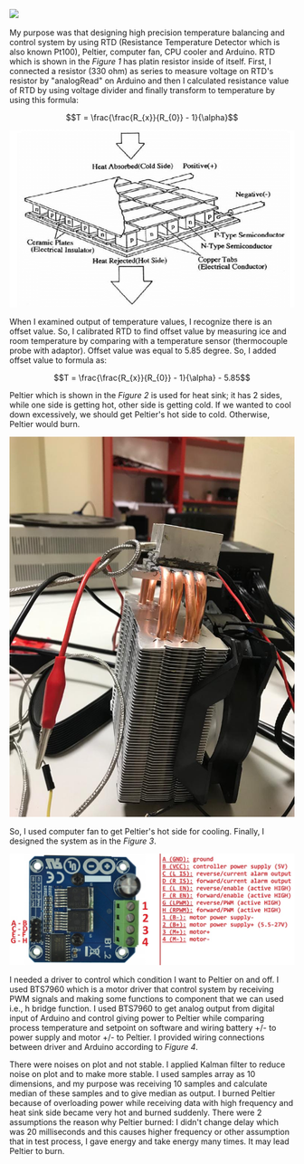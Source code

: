 ![](/image1.png)
  
  My purpose was that designing high
precision temperature balancing and control system by using RTD
(Resistance Temperature Detector which is also known Pt100), Peltier,
computer fan, CPU cooler and Arduino. RTD which is shown in the *Figure
1* has platin resistor inside of itself. First, I connected a resistor
(330 ohm) as series to measure voltage on RTD's resistor by "analogRead"
on Arduino and then I calculated resistance value of RTD by using
voltage divider and finally transform to temperature by using this
formula:

$$T = \frac{\frac{R_{x}}{R_{0}} - 1}{\alpha}$$

![](image/image3.png)

  When I examined output of temperature
values, I recognize there is an offset value. So, I calibrated RTD to
find offset value by measuring ice and room temperature by comparing
with a temperature sensor (thermocouple probe with adaptor). Offset
value was equal to 5.85 degree. So, I added offset value to formula as:

$$T = \frac{\frac{R_{x}}{R_{0}} - 1}{\alpha} - 5.85$$

Peltier which is shown in the *Figure 2* is used for heat sink; it has 2
sides, while one side is getting hot, other side is getting cold. If we
wanted to cool down excessively, we should get Peltier's hot side to
cold. Otherwise, Peltier would burn.

![](image/image5.jpeg)

  So, I used computer fan to get Peltier's
hot side for cooling. Finally, I designed the system as in the *Figure
3*.

![](image/image7.jpeg)

  I needed a driver to control which
condition I want to Peltier on and off. I used BTS7960 which is a motor
driver that control system by receiving PWM signals and making some
functions to component that we can used i.e., h bridge function. I used
BTS7960 to get analog output from digital input of Arduino and control
giving power to Peltier while comparing process temperature and setpoint
on software and wiring battery +/- to power supply and motor +/- to
Peltier. I provided wiring connections between driver and Arduino
according to *Figure 4*.

There were noises on plot and not stable. I applied Kalman filter to
reduce noise on plot and to make more stable. I used samples array as 10
dimensions, and my purpose was receiving 10 samples and calculate median
of these samples and to give median as output. I burned Peltier because
of overloading power while receiving data with high frequency and heat
sink side became very hot and burned suddenly. There were 2 assumptions
the reason why Peltier burned: I didn't change delay which was 20
milliseconds and this causes higher frequency or other assumption that
in test process, I gave energy and take energy many times. It may lead
Peltier to burn.
